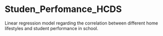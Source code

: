 # Studen_Perfomance_HCDS
Linear regression model regarding the correlation between different home lifestyles and student performance in school.
